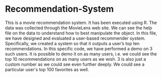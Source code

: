 # Recommendation-System
This is a movie recommendation system. It has been executed using R. The data was collected through the MovieLens web site. 
We can see the help file on the data to understand how to best manipulate the object. In this file, we have designed and evaluated a user-based recommender
system. Specifically, we created a system so that it outputs a user’s top ten recommendations. In this specific code, we have performed a demo on 3 such users.
It is possible to demo it on as many users, i.e. we could see the top 10 recommendations on as many users as we wish. 3 is also just a custom number as we
could see even further deeply. We could see a particular user's top 100 favorites as well.
